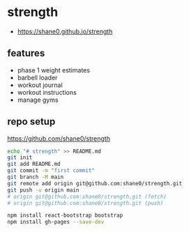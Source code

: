 # strength

- <https://shane0.github.io/strength>

## features

- phase 1 weight estimates
- barbell loader
- workout journal
- workout instructions
- manage gyms

## repo setup

<https://github.com/shane0/strength>

```sh
echo "# strength" >> README.md
git init
git add README.md
git commit -m "first commit"
git branch -M main
git remote add origin git@github.com:shane0/strength.git
git push -u origin main
# origin git@github.com:shane0/strength.git (fetch)
# origin git@github.com:shane0/strength.git (push)
```

```sh
npm install react-bootstrap bootstrap
npm install gh-pages --save-dev
```

